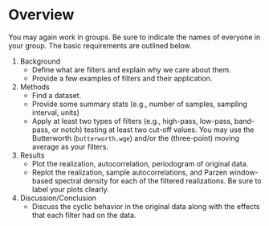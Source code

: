 # Overview
You may again work in groups.
Be sure to indicate the names of everyone in your group.
The basic requirements are outlined below.

1. Background
    - Define what are filters and explain why we care about them.
    - Provide a few examples of filters and their application.
3. Methods
    - Find a dataset.
    - Provide some summary stats (e.g., number of samples, sampling interval, units)
    - Apply at least two types of filters (e.g., high-pass, low-pass, band-pass, or notch) testing at least two cut-off values.
        You may use the Butterworth (`butterworth.wge`) and/or the (three-point) moving average as your filters.
3. Results
    - Plot the realization, autocorrelation, periodogram of original data.
    - Replot the realization, sample autocorrelations, and Parzen window-based spectral density for each of the filtered realizations.
        Be sure to label your plots clearly.
4. Discussion/Conclusion
    - Discuss the cyclic behavior in the original data along with the effects that each filter had on the data.
